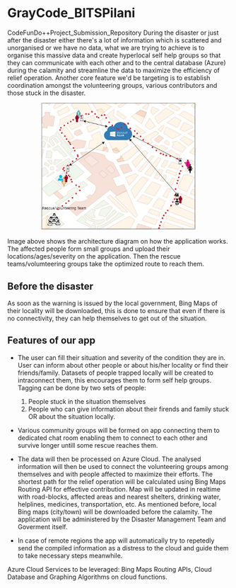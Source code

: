 # GrayCode_BITSPilani
CodeFunDo++Project_Submission_Repository
During the disaster or just after the disaster either there's a lot of information which is scattered and unorganised or we have no data, what we are trying to achieve is to organise this massive data and create hyperlocal self help groups so that they can communicate with each other and to the central database (Azure) during the calamity and streamline the data to maximize the efficiency of relief operation.
Another core feature we'd be targeting is to establish coordination amongst the volunteering groups, various contributors and those stuck in the disaster.


<p align="center">
  <img src="https://github.com/redgene/GrayCode_BITSPilani/blob/master/InkedUntitled%20Diagram_LI.jpg" width="350" title="Architecture Diagram">
</p>

Image above shows the architecture diagram on how the application works. The affected people form small groups and upload their locations/ages/severity on the application. Then the rescue teams/volumteering groups take the optimized route to reach them.

## Before the disaster
As soon as the warning is issued by the local government, Bing Maps of their locality will be downloaded, this is done to ensure that even if there is no connectivity, they can help themselves to get out of the situation.
## Features of our app
* The user can fill their situation and severity of the condition they are in. User can inform about other people or about his/her locality or find their friends/family. Datasets of people trapped locally will be created to intraconnect them, this encourages them to form self help groups. Tagging can be done by two sets of people:
     1. People stuck in the situation themselves
     2. People who can give information about their firends and family stuck OR about the situation locally.
* Various community groups will be formed on app connecting them to dedicated chat room enabling them to connect to each other and survive longer untill some rescue reaches them.

* The data will then be processed on Azure Cloud. The analysed information will then be used to connect the volunteering groups among themselves and with people affected to maximize their efforts. The shortest path for the relief operation will be calculated using Bing Maps Routing API for effective contribution. Map will be updated in realtime with road-blocks, affected areas and nearest shelters, drinking water, helplines, medicines, transportation, etc. As mentioned before, local Bing maps (city/town) will be downloaded before the calamity. The application will be administered by the Disaster Management Team and Goverment itself.

* In case of remote regions the app will automatically try to repetedly send the compiled information as a distress to the cloud and guide them to take necessary steps meanwhile.


Azure Cloud Services to be leveraged: Bing Maps Routing APIs, Cloud Database and Graphing Algorithms on cloud functions.
